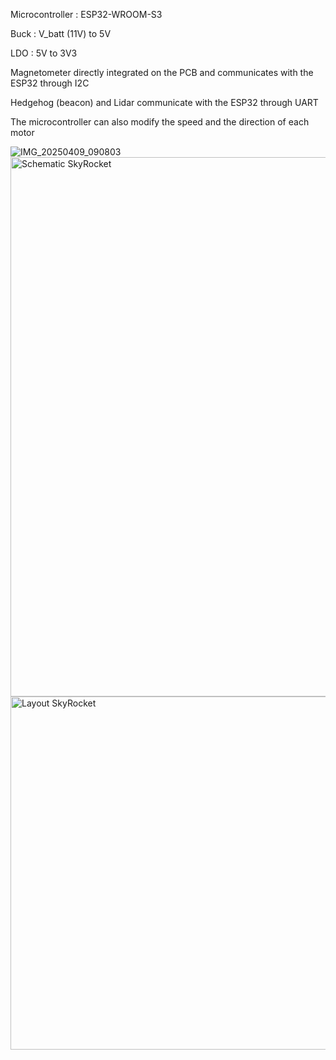 Microcontroller : ESP32-WROOM-S3

Buck : V_batt (11V) to 5V

LDO : 5V to 3V3

Magnetometer directly integrated on the PCB and communicates with the ESP32 through I2C

Hedgehog (beacon) and Lidar communicate with the ESP32 through UART

The microcontroller can also modify the speed and the direction of each motor


![IMG_20250409_090803](https://github.com/Templatew/SkyRocket/blob/main/PCB/SkyRocket_PCB/IMG_20250409_090803.jpg)
<img width="863" alt="Schematic SkyRocket" src="https://github.com/Templatew/SkyRocket/blob/main/PCB/SkyRocket_PCB/Schematic%20SkyRocket.png" />
<img width="565" alt="Layout SkyRocket" src="https://github.com/Templatew/SkyRocket/blob/main/PCB/SkyRocket_PCB/Layout%20SkyRocket.png" />
